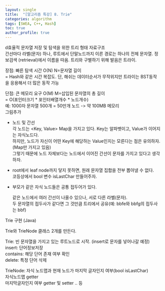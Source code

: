 ```yaml
---
layout: single
title:  "[알고리즘 특강] 8. Trie"
categories: algorithm
tags: [SWEA, C++, Hash]
toc: true
author_profile: true
---
```


d효율적 문자열 저장 및 탐색을 위한 트리 형태 자료구조   
간선마다 라벨(문자) 하나, 루트에서 단말노드까지 이른 경로는 하나의 전체 문자열.
정보검색 (retrieval)에서 이름을 따옴. 트리와 구별하기 위해 발음은 트라이.  

장점: 빠른 탐색 시간 O(N) N=문자열 길이  
= Hash와 같은 시간 복잡도. 단, 해쉬는 데이터순서가 무작위지만 트라이는 BST동작을 응용해서 더 많은 동작 가능  

단점: 큰 메모리 요구 O(M) M=삽입된 문자열의 총 길이  
= O(포인터크기 * 포인터배열개수 * 노드개수)  
예: 1000자 문자열 500개 = 50만개 노드 -> 약 100MB 메모리  
그림추가  

- 노드 및 간선  
	각 노드는 <Key, Value> Map을 가지고 있다. Key는 알파벳이고, Value가 이어지는 자식노드다.  
	하지만, 노드가 자신이 어떤 Key에 해당하는 Value인지는 모른다는 점은 유의하자. (Map만 가지고 있음)  
	그렇기 때문에 노드 자체보다는 노드에서 이어진 간선이 문자를 가지고 있다고 생각하자.  

- root에서 leaf node까지 닿지 못하면, 원래 문자열 집합을 전부 뽑아낼 수 없다.  
	코등상에서 bool 변수 isLastChar 만들어주자.  

- 부모가 같은 자식 노드들은 공통 접두어가 있다.

	같은 노드에서 여러 간선이 나올수 있으나, 서로  다른 라벨(문자).  
	두 문자열의 접두사가 같다면 그 것만큼 트리에서 공유(예: bbfe와 bbfg의 접두사는 bbf)  

Trie 구현 (Java)   

Trie와 TrieNode 클래스 2개를 만든다.  

Trie: 빈 문자열을 가지고 있는 루트노드로 시작. (insert로 문자를 넣어나갈 예정)  
insert: 단어정보저장  
contains: 해당 단어 존재 여부 확인  
delete: 특정 단어 삭제  

TrieNode: 자식 노드맵과 현재 노드가 마지막 글자인지 여부(bool isLastChar)  
자식노드맵 getter  
마지막글자인지 여부 getter 및 setter .. 등

